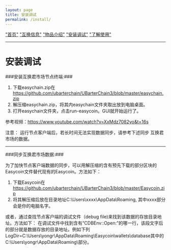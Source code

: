 ```yaml
---
layout: page
title: 安装调试
permalink: /install/
---
```


["首页"](https://ubarterchain.github.io/) ["互换信息"](/info/)  ["物品介绍"](/list/)   ["安装调试"](/install/)   ["了解使用"](/learn/) 

---

# 安装调试 #

###安装互换君市场节点终端:###

1. 下载easychain.zip在 https://github.com/ubarterchain/UBarterChain3/blob/master/easychain.zip
2. 解压缩easychain.zip，将其内easychain文件夹取出放到电脑桌面。
3. 打开easychain文件夹，点击run-easycoin。GUI就开始运行了。

参考视频：https://www.youtube.com/watch?v=XxMdz7082yo&t=16s

注意：
运行节点客户端后，若长时间无法实现数据同步，请参考下述同步 互换君市场的数据。

---

###同步互换君市场数据:###

为了加快节点客户端数据的同步，可以用解压缩的含有预先下载的部分区块的Easycoin文件替代现有的Easycoin。方法如下：
1. 下载Easycoin在 https://github.com/ubarterchain/UBarterChain3/blob/master/Easycoin.zip 
2. 将其解压缩后放在目录地址C:\Users\xxxx\AppData\Roaming, 其中xxxx部分会是你的电脑名字。

或者，通过查找节点客户端的调试文件（debug file)来找到该数据的存放目录地址。方法如下：
在调试文件中找到含有“CDBEnv::Open:”的哪一行，该段文字后的部分就是数据存放的目录地址。例如下列LogDir=C:\Users\yongr\AppData\Roaming\Easycoin\wallets\database其中的C:\Users\yongr\AppData\Roaming\部分。
